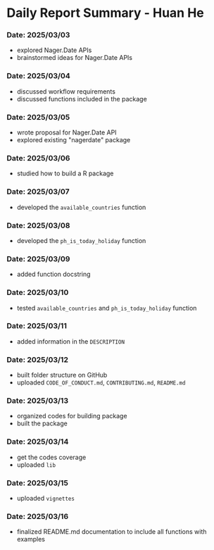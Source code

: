 # Daily Report Summary - Huan He

### Date: 2025/03/03
- explored Nager.Date APIs
- brainstormed ideas for Nager.Date APIs

### Date: 2025/03/04
- discussed workflow requirements
- discussed functions included in the package

### Date: 2025/03/05
- wrote proposal for Nager.Date API
- explored existing "nagerdate" package

### Date: 2025/03/06
- studied how to build a R package

### Date: 2025/03/07
- developed the `available_countries` function

### Date: 2025/03/08
- developed the `ph_is_today_holiday` function

### Date: 2025/03/09
- added function docstring

### Date: 2025/03/10
- tested `available_countries` and `ph_is_today_holiday` function

### Date: 2025/03/11
- added information in the `DESCRIPTION`

### Date: 2025/03/12
- built folder structure on GitHub
- uploaded `CODE_OF_CONDUCT.md`, `CONTRIBUTING.md`, `README.md`

### Date: 2025/03/13
- organized codes for building package
- built the package

### Date: 2025/03/14
- get the codes coverage
- uploaded `lib`

### Date: 2025/03/15
- uploaded `vignettes`

### Date: 2025/03/16
- finalized README.md documentation to include all functions with examples

